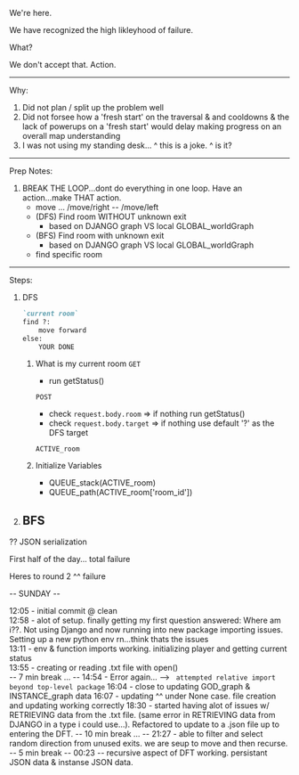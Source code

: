 We're here. 

We have recognized the high likleyhood of failure. 

What? 

We don't accept that. Action.

------

Why: 
1. Did not plan / split up the problem well
2. Did not forsee how a 'fresh start' on the traversal & and cooldowns & the lack of powerups on a 'fresh start' would delay making progress on an overall map understanding
3. I was not using my standing desk...
    ^ this is a joke. 
        ^ is it? 

-----

Prep Notes: 

1. BREAK THE LOOP...dont do everything in one loop. Have an action...make THAT action. 
    - move ... /move/right -- /move/left
    - (DFS) Find room WITHOUT unknown exit
        - based on DJANGO graph VS local GLOBAL_worldGraph
    - (BFS) Find room with unknown exit
        - based on DJANGO graph VS local GLOBAL_worldGraph
    - find specific room

-----

Steps:
1. DFS  
    ```md
    `current room`  
    find ?:  
        move forward  
    else:  
        YOUR DONE  
    ```
    1. What is my current room
        ```GET``` 
        - run getStatus()
        
        ```POST```
        - check `request.body.room` => if nothing run getStatus()
        - check `request.body.target` => if nothing use default '?' as the DFS target

        `ACTIVE_room`

    2. Initialize Variables
        - QUEUE_stack(ACTIVE_room)
        - QUEUE_path(ACTIVE_room['room_id'])

2. BFS
    - 

    

?? JSON serialization

First half of the day... total failure

Heres to round 2
^^ failure

-- SUNDAY --

12:05 - initial commit @ clean  
12:58 - alot of setup. finally getting my first question answered: Where am i??. Not using Django and now running into new package importing issues. Setting up a new python env rn...think thats the issues  
13:11 - env & function imports working. initializing player and getting current status  
13:55 - creating or reading .txt file with open()  
-- 7 min break ... -- 
14:54 - Error again... --> 
    ``` 
    attempted relative import beyond top-level package
    ```
16:04 - close to updating GOD_graph & INSTANCE_graph data
16:07 - updating ^^ under None case. file creation and updating working correctly
18:30 - started having alot of issues w/ RETRIEVING data from the .txt file. (same error in RETRIEVING data from DJANGO in a type i could use...). Refactored to update to a .json file up to entering the DFT. 
-- 10 min break ... --
21:27 - able to filter and select random direction from unused exits. we are seup to move and then recurse.
-- 5 min break -- 
00:23 -- recursive aspect of DFT working. persistant JSON data & instanse JSON data.  




    